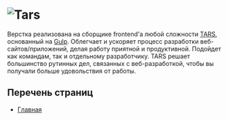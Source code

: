 # ![Tars](http://logics.su/logo-git.png)
Верстка реализована на сборщике frontend'а любой сложности [TARS](https://github.com/tars/tars), основанный на [Gulp](http://gulpjs.com/). Облегчает и ускоряет процесс разработки веб-сайтов/приложений, делая работу приятной и продуктивной. Подойдет как командам, так и отдельному разработчику. TARS решает большинство рутинных дел, связанных с веб-разработкой, чтобы вы получали больше удовольствия от работы.

## Перечень страниц
* [Главная](/docs/ru/file-structure.md)


